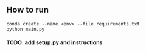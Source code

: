 ## How to run
```
conda create --name <env> --file requirements.txt
python main.py
```

#### TODO: add setup.py and instructions